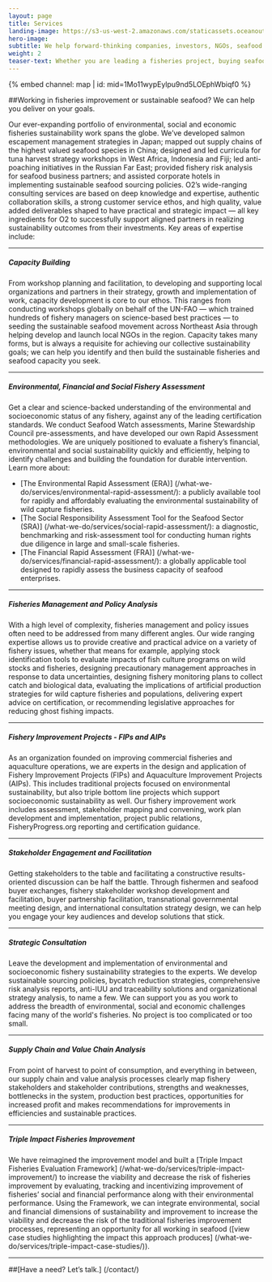 ```yaml
---
layout: page 
title: Services
landing-image: https://s3-us-west-2.amazonaws.com/staticassets.oceanoutcomes.org/rollover+images/services-hover.jpg
hero-image:
subtitle: We help forward-thinking companies, investors, NGOs, seafood harvesters and others deliver on their sustainable seafood and fisheries improvement goals.
weight: 2
teaser-text: Whether you are leading a fisheries project, buying seafood, investing in fisheries reform, or part of an initiative or NGO in the seafood sector, the environmental and business case for sustainability has never been stronger. Let us help deliver the impact you seek.
---
```


<div class="map-section">
  <div class="grid-container">
    {% embed channel: map | id: mid=1Mo11wypEylpu9nd5LOEphWbiqf0 %}
  </div>
</div>

##Working in fisheries improvement or sustainable seafood? We can help you deliver on your goals.

Our ever-expanding portfolio of environmental, social and economic fisheries sustainability work spans the globe. We’ve developed salmon escapement management strategies in Japan; mapped out supply chains of the highest valued seafood species in China; designed and led curricula for tuna harvest strategy workshops in West Africa, Indonesia and Fiji; led anti-poaching initiatives in the Russian Far East; provided fishery risk analysis for seafood business partners; and assisted corporate hotels in implementing sustainable seafood sourcing policies. O2’s wide-ranging consulting services are based on deep knowledge and expertise, authentic collaboration skills, a strong customer service ethos, and high quality, value added deliverables shaped to have practical and strategic impact — all key ingredients for O2 to successfully support aligned partners in realizing sustainability outcomes from their investments. Key areas of expertise include:

----

##### Capacity Building
 
From workshop planning and facilitation, to developing and supporting local organizations and partners in their strategy, growth and implementation of work, capacity development is core to our ethos. This ranges from conducting workshops globally on behalf of the UN-FAO — which trained hundreds of fishery managers on science-based best practices — to seeding the sustainable seafood movement across Northeast Asia through helping develop and launch local NGOs in the region. Capacity takes many forms, but is always a requisite for achieving our collective sustainability goals; we can help you identify and then build the sustainable fisheries and seafood capacity you seek.

----

##### Environmental, Financial and Social Fishery Assessment
 
Get a clear and science-backed understanding of the environmental and socioeconomic status of any fishery, against any of the leading certification standards. We conduct Seafood Watch assessments, Marine Stewardship Council pre-assessments, and have developed our own Rapid Assessment methodologies. We are uniquely positioned to evaluate a fishery’s financial, environmental and social sustainability quickly and efficiently, helping to identify challenges and building the foundation for durable intervention. Learn more about:  

* [The Environmental Rapid Assessment (ERA)] (/what-we-do/services/environmental-rapid-assessment/): a publicly available tool for rapidly and affordably evaluating the environmental sustainability of wild capture fisheries.
* [The Social Responsibility Assessment Tool for the Seafood Sector (SRA)] (/what-we-do/services/social-rapid-assessment/): a diagnostic, benchmarking and risk-assessment tool for conducting human rights due diligence in large and small-scale fisheries.
* [The Financial Rapid Assessment (FRA)] (/what-we-do/services/financial-rapid-assessment/): a globally applicable tool designed to rapidly assess the business capacity of seafood enterprises.

----

##### Fisheries Management and Policy Analysis 

With a high level of complexity, fisheries management and policy issues often need to be addressed from many different angles. Our wide ranging expertise allows us to provide creative and practical advice on a variety of fishery issues, whether that means for example, applying stock identification tools to evaluate impacts of fish culture programs on wild stocks and fisheries, designing precautionary management approaches in response to data uncertainties, designing fishery monitoring plans to collect catch and biological data, evaluating the implications of artificial production strategies for wild capture fisheries and populations, delivering expert advice on certification, or recommending legislative approaches for reducing ghost fishing impacts.

----

##### Fishery Improvement Projects - FIPs and AIPs
 
As an organization founded on improving commercial fisheries and aquaculture operations, we are experts in the design and application of Fishery Improvement Projects (FIPs) and Aquaculture Improvement Projects (AIPs). This includes traditional projects focused on environmental sustainability, but also triple bottom line projects which support socioeconomic sustainability as well. Our fishery improvement work includes assessment, stakeholder mapping and convening, work plan development and implementation, project public relations, FisheryProgress.org reporting and certification guidance.

----

##### Stakeholder Engagement and Facilitation
 
Getting stakeholders to the table and facilitating a constructive results-oriented discussion can be half the battle. Through fishermen and seafood buyer exchanges, fishery stakeholder workshop development and facilitation, buyer partnership facilitation, transnational governmental meeting design, and international consultation strategy design, we can help you engage your key audiences and develop solutions that stick.  

----

##### Strategic Consultation 

Leave the development and implementation of environmental and socioeconomic fishery sustainability strategies to the experts. We develop sustainable sourcing policies, bycatch reduction strategies, comprehensive risk analysis reports, anti-IUU and traceability solutions and organizational strategy analysis, to name a few. We can support you as you work to address the breadth of environmental, social and economic challenges facing many of the world's fisheries. No project is too complicated or too small.

----

##### Supply Chain and Value Chain Analysis

From point of harvest to point of consumption, and everything in between, our supply chain and value analysis processes clearly map fishery stakeholders and stakeholder contributions, strengths and weaknesses, bottlenecks in the system, production best practices, opportunities for increased profit and makes recommendations for improvements in efficiencies and sustainable practices.

----

##### Triple Impact Fisheries Improvement

We have reimagined the improvement model and built a [Triple Impact Fisheries Evaluation Framework] (/what-we-do/services/triple-impact-improvement/) to increase the viability and decrease the risk of fisheries improvement by evaluating, tracking and incentivizing improvement of fisheries’ social and financial performance along with their environmental performance. Using the Framework, we can integrate environmental, social and financial dimensions of sustainability and improvement to increase the viability and decrease the risk of the traditional fisheries improvement processes, representing an opportunity for all working in seafood ([view case studies highlighting the impact this approach produces] (/what-we-do/services/triple-impact-case-studies/)).

----

##[Have a need? Let’s talk.] (/contact/)

